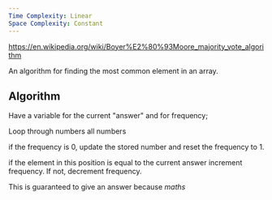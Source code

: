 ```yaml
---
Time Complexity: Linear
Space Complexity: Constant
---
```

https://en.wikipedia.org/wiki/Boyer%E2%80%93Moore_majority_vote_algorithm


An algorithm for finding the most common element in an array.  

## Algorithm
Have a variable for the current "answer" and for frequency;

Loop through numbers all numbers

if the frequency is 0, update the stored number and reset the frequency to 1. 

if the element in this position is equal to the current answer increment frequency. 
If not, decrement frequency. 

This is guaranteed to give an answer because *maths*